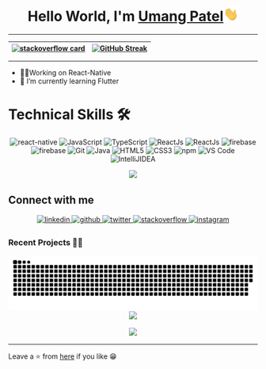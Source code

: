 <h1 align="center">Hello World, I'm <a target="_blank" href="https://getumangon.github.io">Umang Patel</a><img src="https://github.com/ABSphreak/ABSphreak/blob/master/gifs/Hi.gif" width="30px"></h1></h1>

---
|[![stackoverflow card](https://readme-components.vercel.app/api?component=stackoverflow&stackoverflowid=9057740)](https://stackoverflow.com/users/9057740/getumangon) |[![GitHub Streak](https://github-readme-streak-stats.herokuapp.com/?user=getumangon)](https://git.io/streak-stats)|
|---|---|
 
 ---
 
- 👨‍🎓Working on React-Native <br/>
- 🌱 I’m currently learning Flutter<br/>

<h1>Technical Skills 🛠</h1>

<p align="center"> 
<img alt="react-native" src="https://img.shields.io/badge/React%20Native-20232A?style=for-the-badge&logo=react&logoColor=61DAFB" />
 <img alt="JavaScript" src="https://img.shields.io/badge/javascript-%23323330.svg?&style=for-the-badge&logo=javascript&logoColor=%23F7DF1E" />
 <img alt="TypeScript" src="https://img.shields.io/badge/-TypeScript-blue?&style=for-the-badge&logo=typescript&logoColor=white" />
     <img alt="ReactJs" src="https://img.shields.io/badge/React-20232A?style=for-the-badge&logo=react&logoColor=61DAFB" />
	  <img alt="ReactJs" src="https://img.shields.io/badge/Redux-20232A?style=for-the-badge&logo=Redux&logoColor=61DAFB" />
    <img alt="firebase" src="https://img.shields.io/badge/firebase-ffca28?style=for-the-badge&logo=firebase&logoColor=black" />
<img alt="firebase" src="https://img.shields.io/badge/Android%20Studio-20232A?style=for-the-badge&logo=Android%20Studio&logoColor=3DDC84" />
    <img alt="Git" src="https://img.shields.io/badge/Git-F05032?style=for-the-badge&logo=git&logoColor=white" />
<img alt="Java" src="https://img.shields.io/badge/java-%23ED8B00.svg?&style=for-the-badge&logo=java&logoColor=white" />
<img alt="HTML5" src="https://img.shields.io/badge/html5-%23E34F26.svg?&style=for-the-badge&logo=html5&logoColor=white" />
 <img alt="CSS3" src="https://img.shields.io/badge/css3-%231572B6.svg?&style=for-the-badge&logo=css3&logoColor=white" />
    <img alt="npm" src="https://img.shields.io/badge/npm-CB3837?style=for-the-badge&logo=npm&logoColor=white" />
    <img alt="VS Code" src="https://img.shields.io/badge/Visual_Studio_Code-0078D4?style=for-the-badge&logo=visual%20studio%20code&logoColor=white" />
    <img alt="IntelliJIDEA" src="https://img.shields.io/badge/IntelliJIDEA-000000.svg?style=for-the-badge&logo=intellij-idea&logoColor=white" />
</p>

<div align="center">
   <img src="https://github-readme-stats.vercel.app/api?username=getumangon&show_icons=true&theme=tokyonight"></img>
</div>

## Connect with me
<div align="center">
 <a href="https://www.linkedin.com/in/getumangon" target="_blank">
<img src=https://img.shields.io/badge/linkedin-%231E77B5.svg?&style=for-the-badge&logo=linkedin&logoColor=white alt=linkedin style="margin-bottom: 5px;" />
</a>
<a href="https://github.com/getumangon" target="_blank">
<img src=https://img.shields.io/badge/github-%2324292e.svg?&style=for-the-badge&logo=github&logoColor=white alt=github style="margin-bottom: 5px;" />
</a>
<a href="https://twitter.com/GetUmangOn" target="_blank">
<img src=https://img.shields.io/badge/twitter-%2300acee.svg?&style=for-the-badge&logo=twitter&logoColor=white alt=twitter style="margin-bottom: 5px;" />
</a>
 
 

<a href="https://stackoverflow.com/users/9057740/getumangon" target="_blank">
<img src=https://img.shields.io/badge/stackoverflow-%23F28032.svg?&style=for-the-badge&logo=stackoverflow&logoColor=white alt=stackoverflow style="margin-bottom: 5px;" />
</a>

<a href="https://www.instagram.com/getumangon" target="_blank">
<img src=https://img.shields.io/badge/instagram-%23000000.svg?&style=for-the-badge&logo=instagram&logoColor=white alt=instagram style="margin-bottom: 5px;" />
</a>
</div>

### Recent Projects 👨‍💻

<div align="center">
<img src="https://github.com/kothariji/kothariji/blob/master/github-user-contribution.svg"></img>
</div>

<div align="center">
<img src="https://img.shields.io/github/followers/getumangon.svg?style=social&label=Follow"></img>

<img src="https://gpvc.arturio.dev/getumangon"></img>
</div>

---

Leave a ⭐ from [here](https://github.com/getumangon/getumangon) if you like 😁
